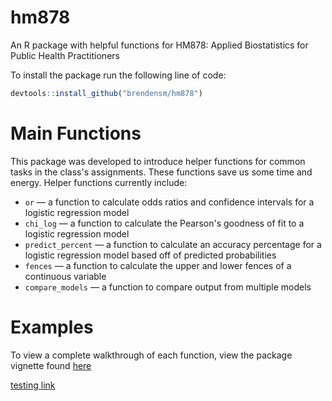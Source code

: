 # hm878
An R package with helpful functions for HM878: Applied Biostatistics for Public Health Practitioners

To install the package run the following line of code:
```r
devtools::install_github("brendensm/hm878")
```

# Main Functions
This package was developed to introduce helper functions for common tasks in the class's assignments. These functions save us some time and energy. Helper functions currently include:
- `or` &mdash; a function to calculate odds ratios and confidence intervals for a logistic regression model
- `chi_log` &mdash; a function to calculate the Pearson's goodness of fit to a logistic regression model
- `predict_percent` &mdash; a function to calculate an accuracy percentage for a logistic regression model based off of predicted probabilities
- `fences` &mdash; a function to calculate the upper and lower fences of a continuous variable
- `compare_models` &mdash; a function to compare output from multiple models

# Examples
To view a complete walkthrough of each function, view the package vignette found [here]("https://brendenmsmith.com/posts/hm878:%20helper%20functions/")

[testing link](google.com)
